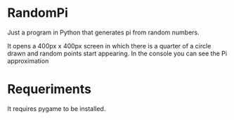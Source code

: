 # RandomPi
Just a program in Python that generates pi from random numbers.

It opens a 400px x 400px screen in which there is a quarter of a circle drawn and random points start appearing. In the console you can see the Pi approximation

# Requeriments
It requires pygame to be installed.
